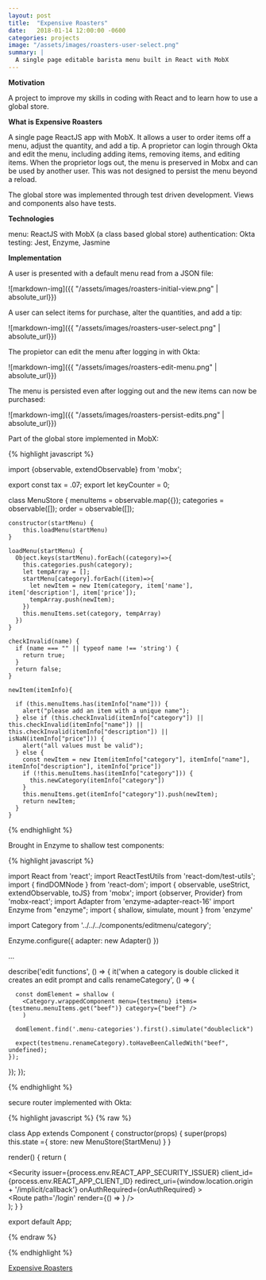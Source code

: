```yaml
---
layout: post
title:  "Expensive Roasters"
date:   2018-01-14 12:00:00 -0600
categories: projects
image: "/assets/images/roasters-user-select.png"
summary: |
  A single page editable barista menu built in React with MobX
---
```


**Motivation**

A project to improve my skills in coding with React and to learn how to use a global store.

**What is Expensive Roasters**

A single page ReactJS app with MobX. It allows a user to order items off a menu, adjust the quantity, and add a tip. A proprietor can login through Okta and edit the menu, including adding items, removing items, and editing items. When the proprietor logs out, the menu is preserved in Mobx and can be used by another user. This was not designed to persist the menu beyond a reload. 

The global store was implemented through test driven development. Views and components also have tests.

**Technologies**

menu: ReactJS with MobX (a class based global store)
authentication: Okta
testing: Jest, Enzyme, Jasmine

**Implementation**

A user is presented with a default menu read from a JSON file:

![markdown-img]({{ "/assets/images/roasters-initial-view.png" | absolute_url}})

A user can select items for purchase, alter the quantities, and add a tip:

![markdown-img]({{ "/assets/images/roasters-user-select.png" | absolute_url}})

The propietor can edit the menu after logging in with Okta:

![markdown-img]({{ "/assets/images/roasters-edit-menu.png" | absolute_url}})

The menu is persisted even after logging out and the new items can now be purchased:

![markdown-img]({{ "/assets/images/roasters-persist-edits.png" | absolute_url}})

Part of the global store implemented in MobX:

{% highlight javascript %}

  import {observable, extendObservable} from 'mobx';

  export const tax = .07;
  export let keyCounter = 0;

  class MenuStore {
    menuItems = observable.map({});
    categories = observable([]);
    order = observable([]);


    constructor(startMenu) {
        this.loadMenu(startMenu)
    }

    loadMenu(startMenu) {
      Object.keys(startMenu).forEach((category)=>{
        this.categories.push(category);
        let tempArray = [];
        startMenu[category].forEach((item)=>{
          let newItem = new Item(category, item['name'], item['description'], item['price']);
          tempArray.push(newItem);
        })
        this.menuItems.set(category, tempArray)
      })
    }

    checkInvalid(name) {
      if (name === "" || typeof name !== 'string') {
        return true;
      } 
      return false;
    }

    newItem(itemInfo){

      if (this.menuItems.has(itemInfo["name"])) {
        alert("please add an item with a unique name");
      } else if (this.checkInvalid(itemInfo["category"]) || this.checkInvalid(itemInfo["name"]) || this.checkInvalid(itemInfo["description"]) || isNaN(itemInfo["price"])) {
        alert("all values must be valid");
      } else {
        const newItem = new Item(itemInfo["category"], itemInfo["name"], itemInfo["description"], itemInfo["price"])
        if (!this.menuItems.has(itemInfo["category"])) {
          this.newCategory(itemInfo["category"])
        } 
        this.menuItems.get(itemInfo["category"]).push(newItem);
        return newItem;
      }
    }

{% endhighlight %}

Brought in Enzyme to shallow test components:

{% highlight javascript %}

import React from 'react';
import ReactTestUtils from 'react-dom/test-utils';
import { findDOMNode } from 'react-dom';
import { observable, useStrict, extendObservable, toJS} from 'mobx';
import {observer, Provider} from 'mobx-react';
import Adapter from 'enzyme-adapter-react-16'
import Enzyme from "enzyme";
import { shallow, simulate, mount } from 'enzyme'

import Category from '../../../components/editmenu/category';

Enzyme.configure({ adapter: new Adapter() })


...

  describe('edit functions', () => {
    it('when a category is double clicked it creates an edit prompt and calls renameCategory', () => {

      const domElement = shallow (
        <Category.wrappedComponent menu={testmenu} items={testmenu.menuItems.get("beef")} category={"beef"} />
        )
 
      domElement.find('.menu-categories').first().simulate("doubleclick")

      expect(testmenu.renameCategory).toHaveBeenCalledWith("beef", undefined);
    });
  });
});

{% endhighlight %}

secure router implemented with Okta:

{% highlight javascript %}
{% raw %}

class App extends Component {
  constructor(props) {
    super(props)
    this.state ={
      store: new MenuStore(StartMenu)
    }
  }  

  render() { 
    return (
      <Provider menu={this.state.store} > 
        <section className="App">
          <BrowserRouter>
            <div>
              <Security issuer={process.env.REACT_APP_SECURITY_ISSUER}
                      client_id={process.env.REACT_APP_CLIENT_ID}
                      redirect_uri={window.location.origin + '/implicit/callback'}
                      onAuthRequired={onAuthRequired} >
                <Route path='/' component={Navigation} />     
                <Route path='/' exact={true} component={Menu} />
                <Route path='/login' render={() => <Login baseUrl={process.env.REACT_APP_BASE_URL} />} />
                <SecureRoute path='/editmenu' component={EditMenu} />
                <Route path='/implicit/callback' component={ImplicitCallback} />
                <Route path='/menu' component={Menu} />
            </Security>
          </div>
        </BrowserRouter>
        </section>
      </Provider>
    );
  }
}

export default App;

{% endraw %}

{% endhighlight %}


<a href="https://github.com/ansachs/Expensive-Roasters">Expensive Roasters</a>